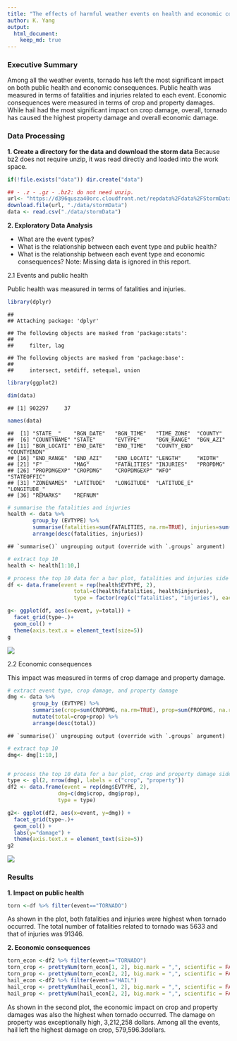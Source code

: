 ```yaml
---
title: "The effects of harmful weather events on health and economic consequences in the US"
author: K. Yang
output: 
  html_document:
    keep_md: true
---
```




### Executive Summary

Among all the weather events, tornado has left the most significant impact on both public health and economic consequences. Public health was measured in terms of fatalities and injuries related to each event. Economic consequences were measured in terms of crop and property damages. While hail had the most significant impact on crop damage, overall, tornado has caused the highest property damage and overall economic damage. 
  

### Data Processing

**1. Create a directory for the data and download the storm data** 
Because bz2 does not require unzip, it was read directly and loaded into the work space. 

```r
if(!file.exists("data")) dir.create("data")

## - .z - .gz - .bz2: do not need unzip.
url<- "https://d396qusza40orc.cloudfront.net/repdata%2Fdata%2FStormData.csv.bz2"
download.file(url, "./data/stormData")
data <- read.csv("./data/stormData")
```

**2. Exploratory Data Analysis**  
- What are the event types?  
- What is the relationship between each event type and public health?  
- What is the relationship between each event type and economic consequences? 
Note: Missing data is ignored in this report. 

2.1 Events and public health  

Public health was measured in terms of fatalities and injuries.


```r
library(dplyr)
```

```
## 
## Attaching package: 'dplyr'
```

```
## The following objects are masked from 'package:stats':
## 
##     filter, lag
```

```
## The following objects are masked from 'package:base':
## 
##     intersect, setdiff, setequal, union
```

```r
library(ggplot2)

dim(data)
```

```
## [1] 902297     37
```

```r
names(data)
```

```
##  [1] "STATE__"    "BGN_DATE"   "BGN_TIME"   "TIME_ZONE"  "COUNTY"    
##  [6] "COUNTYNAME" "STATE"      "EVTYPE"     "BGN_RANGE"  "BGN_AZI"   
## [11] "BGN_LOCATI" "END_DATE"   "END_TIME"   "COUNTY_END" "COUNTYENDN"
## [16] "END_RANGE"  "END_AZI"    "END_LOCATI" "LENGTH"     "WIDTH"     
## [21] "F"          "MAG"        "FATALITIES" "INJURIES"   "PROPDMG"   
## [26] "PROPDMGEXP" "CROPDMG"    "CROPDMGEXP" "WFO"        "STATEOFFIC"
## [31] "ZONENAMES"  "LATITUDE"   "LONGITUDE"  "LATITUDE_E" "LONGITUDE_"
## [36] "REMARKS"    "REFNUM"
```

```r
# summarise the fatalities and injuries
health <- data %>%
        group_by (EVTYPE) %>%
        summarise(fatalities=sum(FATALITIES, na.rm=TRUE), injuries=sum(INJURIES, na.rm=TRUE)) %>%
        arrange(desc(fatalities, injuries))
```

```
## `summarise()` ungrouping output (override with `.groups` argument)
```

```r
# extract top 10        
health <- health[1:10,]

# process the top 10 data for a bar plot, fatalities and injuries side by side.
df <- data.frame(event = rep(health$EVTYPE, 2), 
                     total=c(health$fatalities, health$injuries),
                     type = factor(rep(c("fatalities", "injuries"), each=nrow(health))))

g<- ggplot(df, aes(x=event, y=total)) +
  facet_grid(type~.)+
  geom_col() +
  theme(axis.text.x = element_text(size=5))
g
```

![](PA2_ReproducibleAnalysis_files/figure-html/health-1.png)<!-- -->

2.2 Economic consequences

This impact was measured in terms of crop damage and property damage. 


```r
# extract event type, crop damage, and property damage
dmg <- data %>%
        group_by (EVTYPE) %>%
        summarise(crop=sum(CROPDMG, na.rm=TRUE), prop=sum(PROPDMG, na.rm=TRUE)) %>%
        mutate(total=crop+prop) %>%
        arrange(desc(total))
```

```
## `summarise()` ungrouping output (override with `.groups` argument)
```

```r
# extract top 10        
dmg<- dmg[1:10,]


# process the top 10 data for a bar plot, crop and property damage side by side.
type <- gl(2, nrow(dmg), labels = c("crop", "property"))
df2 <- data.frame(event = rep(dmg$EVTYPE, 2), 
                dmg=c(dmg$crop, dmg$prop),
                type = type)

g2<- ggplot(df2, aes(x=event, y=dmg)) +
  facet_grid(type~.)+
  geom_col() +
  labs(y="damage") +
  theme(axis.text.x = element_text(size=5))
g2
```

![](PA2_ReproducibleAnalysis_files/figure-html/damages-1.png)<!-- -->


### Results  

**1. Impact on public health**


```r
torn <-df %>% filter(event=="TORNADO")
```

As shown in the plot, both fatalities and injuries were highest when tornado occurred. The total number of fatalities related to tornado was 5633 and that of injuries was 91346.

**2. Economic consequences**

```r
torn_econ <-df2 %>% filter(event=="TORNADO")
torn_crop <- prettyNum(torn_econ[1, 2], big.mark = ",", scientific = FALSE)  
torn_prop <- prettyNum(torn_econ[2, 2], big.mark = ",", scientific = FALSE)
hail_econ <-df2 %>% filter(event=="HAIL")
hail_crop <- prettyNum(hail_econ[1, 2], big.mark = ",", scientific = FALSE)
hail_prop <- prettyNum(hail_econ[2, 2], big.mark = ",", scientific = FALSE)
```

As shown in the second plot, the economic impact on crop and property damages was also the highest when tornado occurred. The damage on property was exceptionally high, 3,212,258 dollars. Among all the events, hail left the highest damage on crop, 579,596.3dollars.

